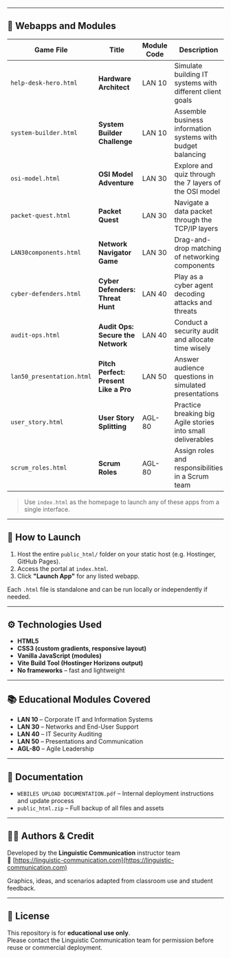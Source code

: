 
---

## 🧩 Webapps and Modules

| Game File                 | Title                              | Module Code | Description |
|---------------------------|-------------------------------------|-------------|-------------|
| `help-desk-hero.html`     | **Hardware Architect**              | LAN 10      | Simulate building IT systems with different client goals |
| `system-builder.html`     | **System Builder Challenge**        | LAN 10      | Assemble business information systems with budget balancing |
| `osi-model.html`          | **OSI Model Adventure**             | LAN 30      | Explore and quiz through the 7 layers of the OSI model |
| `packet-quest.html`       | **Packet Quest**                    | LAN 30      | Navigate a data packet through the TCP/IP layers |
| `LAN30components.html`    | **Network Navigator Game**          | LAN 30      | Drag-and-drop matching of networking components |
| `cyber-defenders.html`    | **Cyber Defenders: Threat Hunt**    | LAN 40      | Play as a cyber agent decoding attacks and threats |
| `audit-ops.html`          | **Audit Ops: Secure the Network**   | LAN 40      | Conduct a security audit and allocate time wisely |
| `lan50_presentation.html` | **Pitch Perfect: Present Like a Pro**| LAN 50     | Answer audience questions in simulated presentations |
| `user_story.html`         | **User Story Splitting**            | AGL-80      | Practice breaking big Agile stories into small deliverables |
| `scrum_roles.html`        | **Scrum Roles**                     | AGL-80      | Assign roles and responsibilities in a Scrum team |

> Use `index.html` as the homepage to launch any of these apps from a single interface.

---

## 🚀 How to Launch

1. Host the entire `public_html/` folder on your static host (e.g. Hostinger, GitHub Pages).
2. Access the portal at `index.html`.
3. Click **"Launch App"** for any listed webapp.

Each `.html` file is standalone and can be run locally or independently if needed.

---

## ⚙️ Technologies Used

- **HTML5**
- **CSS3 (custom gradients, responsive layout)**
- **Vanilla JavaScript (modules)**
- **Vite Build Tool (Hostinger Horizons output)**
- **No frameworks** – fast and lightweight

---

## 📚 Educational Modules Covered

- **LAN 10** – Corporate IT and Information Systems  
- **LAN 30** – Networks and End-User Support  
- **LAN 40** – IT Security Auditing  
- **LAN 50** – Presentations and Communication  
- **AGL-80** – Agile Leadership

---

## 📄 Documentation

- `WEBILES UPLOAD DOCUMENTATION.pdf` – Internal deployment instructions and update process
- `public_html.zip` – Full backup of all files and assets

---

## 🙋‍♀️ Authors & Credit

Developed by the **Linguistic Communication** instructor team  
🔗 [https://linguistic-communication.com](https://linguistic-communication.com)

Graphics, ideas, and scenarios adapted from classroom use and student feedback.

---

## 📜 License

This repository is for **educational use only**.  
Please contact the Linguistic Communication team for permission before reuse or commercial deployment.
